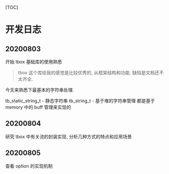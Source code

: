 [TOC]

# 开发日志

## 20200803

开始 tbox 基础库的使用熟悉

> tbox 这个库给我的感觉是比较优秀的, 从框架结构和功能. 缺陷是文档还不太齐全.

今天来熟悉下最基本的字符串处理.

tb_static_string_t - 静态字符串
tb_string_t - 基于堆的字符串管理
都是基于 memory 中的 buff 管理来实现的

## 20200804

研究 tbox 中有关流的封装实现, 分析几种方式的特点和应用场景

## 20200805

查看 option 的实现机制
